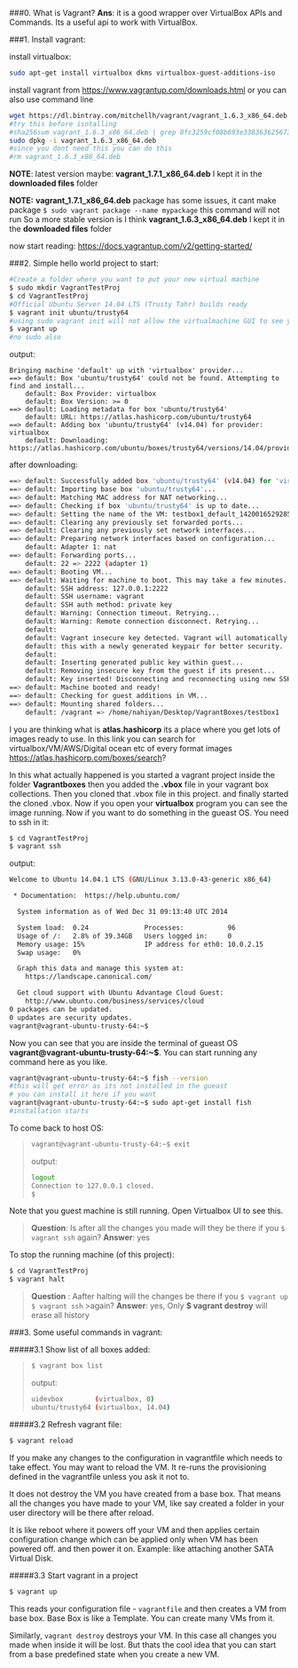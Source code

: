 ###0. What is Vagrant?
__Ans__: it is a good wrapper over VirtualBox APIs and Commands.
Its a useful api to work with VirtualBox.


###1. Install vagrant:


install virtualbox:
```bash
sudo apt-get install virtualbox dkms virtualbox-guest-additions-iso
```
install vagrant from https://www.vagrantup.com/downloads.html
or you can also use command line

```bash
wget https://dl.bintray.com/mitchellh/vagrant/vagrant_1.6.3_x86_64.deb
#try this before isntalling
#sha256sum vagrant_1.6.3_x86_64.deb | grep 0fc3259cf08b693e3383636256734513ee93bf258f8328efb64e1dde447aadbe
sudo dpkg -i vagrant_1.6.3_x86_64.deb
#since you dont need this you can do this
#rm vagrant_1.6.3_x86_64.deb
```

__NOTE__:
latest version maybe:  __vagrant_1.7.1_x86_64.deb__
I kept it in the __downloaded files__ folder

__NOTE:__ __vagrant_1.7.1_x86_64.deb__ package has some issues, it cant make package
`$ sudo vagrant package --name mypackage` this command will not run
So a more stable version is I think __vagrant_1.6.3_x86_64.deb__
I kept it in the __downloaded files__ folder


now start reading:
https://docs.vagrantup.com/v2/getting-started/


###2. Simple hello world project to start:


```bash
#Create a folder where you want to put your new virtual machine
$ sudo mkdir VagrantTestProj
$ cd VagrantTestProj
#Official Ubuntu Server 14.04 LTS (Trusty Tahr) builds ready
$ vagrant init ubuntu/trusty64
#using sudo vagrant init will not allow the virtualmachine GUI to see your running machine
$ vagrant up
#no sudo also
```

output:
```
Bringing machine 'default' up with 'virtualbox' provider...
==> default: Box 'ubuntu/trusty64' could not be found. Attempting to find and install...
    default: Box Provider: virtualbox
    default: Box Version: >= 0
==> default: Loading metadata for box 'ubuntu/trusty64'
    default: URL: https://atlas.hashicorp.com/ubuntu/trusty64
==> default: Adding box 'ubuntu/trusty64' (v14.04) for provider: virtualbox
    default: Downloading: https://atlas.hashicorp.com/ubuntu/boxes/trusty64/versions/14.04/providers/virtualbox.box
```
after downloading:
```bash
==> default: Successfully added box 'ubuntu/trusty64' (v14.04) for 'virtualbox'!
==> default: Importing base box 'ubuntu/trusty64'...
==> default: Matching MAC address for NAT networking...
==> default: Checking if box 'ubuntu/trusty64' is up to date...
==> default: Setting the name of the VM: testbox1_default_1420016529285_35744
==> default: Clearing any previously set forwarded ports...
==> default: Clearing any previously set network interfaces...
==> default: Preparing network interfaces based on configuration...
    default: Adapter 1: nat
==> default: Forwarding ports...
    default: 22 => 2222 (adapter 1)
==> default: Booting VM...
==> default: Waiting for machine to boot. This may take a few minutes...
    default: SSH address: 127.0.0.1:2222
    default: SSH username: vagrant
    default: SSH auth method: private key
    default: Warning: Connection timeout. Retrying...
    default: Warning: Remote connection disconnect. Retrying...
    default:
    default: Vagrant insecure key detected. Vagrant will automatically replace
    default: this with a newly generated keypair for better security.
    default:
    default: Inserting generated public key within guest...
    default: Removing insecure key from the guest if its present...
    default: Key inserted! Disconnecting and reconnecting using new SSH key...
==> default: Machine booted and ready!
==> default: Checking for guest additions in VM...
==> default: Mounting shared folders...
    default: /vagrant => /home/nahiyan/Desktop/VagrantBoxes/testbox1
```

I you are thinking what is __atlas.hashicorp__ its a place where you get lots of images ready to use. In this link you can search for virtualbox/VM/AWS/Digital ocean etc of every format images
https://atlas.hashicorp.com/boxes/search?

In this what actually happened is you started a vagrant project inside the folder __Vagrantboxes__ then you added the __.vbox__ file in your vagrant box collections. Then you cloned that .vbox file in this project. and finally started the cloned .vbox.
Now if you open your __virtualbox__ program you can see the image running. Now if you want to do something in the gueast OS. You need to ssh in it:
```bash
$ cd VagrantTestProj
$ vagrant ssh
```
output:
```bash
Welcome to Ubuntu 14.04.1 LTS (GNU/Linux 3.13.0-43-generic x86_64)

 * Documentation:  https://help.ubuntu.com/

  System information as of Wed Dec 31 09:13:40 UTC 2014

  System load:  0.24              Processes:           96
  Usage of /:   2.8% of 39.34GB   Users logged in:     0
  Memory usage: 15%               IP address for eth0: 10.0.2.15
  Swap usage:   0%

  Graph this data and manage this system at:
    https://landscape.canonical.com/

  Get cloud support with Ubuntu Advantage Cloud Guest:
    http://www.ubuntu.com/business/services/cloud
0 packages can be updated.
0 updates are security updates.
vagrant@vagrant-ubuntu-trusty-64:~$
```
Now you can see that you are inside the terminal of gueast OS __vagrant@vagrant-ubuntu-trusty-64:~$__. You can start running any command here as you like.
```bash
vagrant@vagrant-ubuntu-trusty-64:~$ fish --version
#this will get error as its not installed in the gueast
# you can install it here if you want
vagrant@vagrant-ubuntu-trusty-64:~$ sudo apt-get install fish
#installation starts
```
 To come back to host OS:
>```bash
>vagrant@vagrant-ubuntu-trusty-64:~$ exit
>```
>output:
>```bash
>logout
>Connection to 127.0.0.1 closed.
>$
>```

Note that you guest machine is still running. Open Virtualbox UI to see this.

>__Question__:
>Is after all the changes you made will they be there if you `$ vagrant ssh` again?
>__Answer__: yes

To stop the running machine (of this project):
```bash
$ cd VagrantTestProj
$ vagrant halt
```
>__Question__ :
>Aafter halting will the changes be there if you `$ vagrant up $ vagrant ssh` >again?
>__Answer__: yes, Only __$ vagrant destroy__ will erase all history

###3. Some useful commands in vagrant:

#####3.1 Show list of all boxes added:
>```bash
>$ vagrant box list
>```
>output:
>```bash
>uidevbox        (virtualbox, 0)
>ubuntu/trusty64 (virtualbox, 14.04)
>```

#####3.2 Refresh vagrant file:
```bash
$ vagrant reload
```
If you make any changes to the configuration in vagrantfile which needs to take effect.
You may want to reload the VM. It re-runs the provisioning defined in the vagrantfile unless you ask it not to.

It does not destroy the VM you have created from a base box. That means all the changes you have made to your VM, like say created a folder in your user directory will be there after reload.

It is like reboot where it powers off your VM  and then applies certain configuration change which can be applied only when VM has been powered off. and then power it on.
Example: like attaching another SATA Virtual Disk.


#####3.3 Start vagrant in a project
```bash
$ vagrant up
```
This reads your configuration file - `vagrantfile` and then creates a VM from base box.
Base Box is like a Template. You can create many VMs from it.

Similarly, `vagrant destroy` destroys your VM. In this case all changes you made
when inside it will be lost. But thats the cool idea that you can start from a base
predefined state when you create a new VM.
